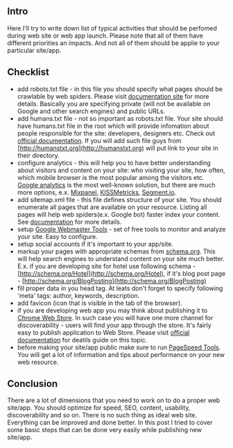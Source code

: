 <!--
name: Website launch checklist
description: List of activities to do while launcging website
author: Anton Podviaznikov
author_email: anton@hashobject.com
author_url: http://hashobject.com/team/anton
author_github: podviaznikov
author_twitter: podviaznikov
author_avatar: /images/anton-avatar.png
location: San Jose, Costa Rica
date_created: 2013-07-22
date_modified: 2013-08-02
date_published: 2013-07-22
headline:
in_language: en
keywords: web site, web app, lauch checklist
discussion_url: https://github.com/hashobject/blog.hashobject.com/issues/5
canonical_url: http://blog.hashobject.com/website-launch-checklist
-->
## Intro

Here I'll try to write down list of typical activities that should be perfomed during
web site or web app launch. Please note that all of them have different priorities an impacts.
And not all of them should be applie to your particular site/app.

## Checklist

  * add robots.txt file - in this file you should specify what pages should be crawlable by web spiders.
    Please visit [documentation site](http://www.robotstxt.org/robotstxt.html) for more details. Basically
    you are specifying private (will not be available on Google and other search engines) and public URLs.
  * add humans.txt file - not so important as robots.txt file. Your site should have humans.txt file in the
    root which will provide infomation about people responsible for the site: developers, designers etc.
    Check out [official documentation](http://humanstxt.org/). If you will add such file guys from
    [http://humanstxt.org](http://humanstxt.org) will put link to your site in their directory.
  * configure analytics - this will help you to have better understanding about visitors and content on your site:
    who visiting your site, how often, which mobile browser is the most popular among the visitors etc.
    [Google analytics](https://www.google.com/analytics/) is the most well-known solution, but there are
    much more options, e.x. [Mixpanel](http://mixpanel.com/), [KISSMetricks](https://www.kissmetrics.com/),
    [Segment.io](https://segment.io/).
  * add sitemap.xml file - this file defines structure of your site. You should enumerate all pages
    that are available on your resource. Listing all pages will help web spiders(e.x. Google bot) faster
    index your content. See [documentation](http://www.sitemaps.org/) for more details.
  * setup [Google Webmaster Tools](https://www.google.com/webmasters/tools/) - set of free tools to monitor
    and analyze your site. Easy to configure.
  * setup social accounts if it's important to your app/site.
  * markup your pages with appropriate schemas from [schema.org](http://schema.org). This will help search engines
    to understand content on your site much better. E.x. if you are developing site for hotel use following
    schema - [http://schema.org/Hotel](http://schema.org/Hotel), if it's blog post page - [http://schema.org/BlogPosting](http://schema.org/BlogPosting)
  * fill proper data in you head tag. At leats don't forget to specify following 'meta' tags: author, keywords,
    description.
  * add favicon (icon that is visible in the tab of the browser).
  * if you are developing web app you may think about publishing it to [Chrome Web Store](https://chrome.google.com/webstore).
    In such case you will have one more channel for discoverability - users will find your app through the store.
    It's fairly easy to publish application to Web Store. Please visit [official documentation](https://developers.google.com/chrome/web-store/docs/publish)
    for deatils guide on this topic.
  * before making your site/app public make sure to run [PageSpeed Tools](https://developers.google.com/speed/pagespeed/).
    You will get a lot of information and tips about performance on your new web resource.

## Conclusion

There are a lot of dimensions that you need to work on to do a proper web site/app.
You should optimize for speed, SEO, content, usability, discoverability and so on.
There is no such thing as ideal web site. Everything can be improved and done better.
In this post I tried to cover some basic steps that can be done very easily while publishing new
site/app.
